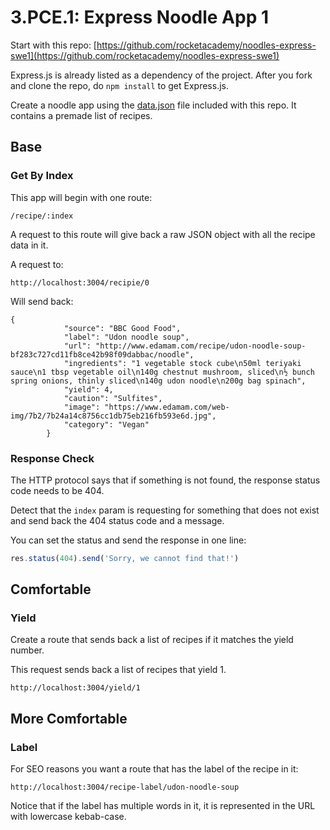# 3.PCE.1: Express Noodle App 1

Start with this repo: [https://github.com/rocketacademy/noodles-express-swe1](https://github.com/rocketacademy/noodles-express-swe1)  
  
Express.js is already listed as a dependency of the project. After you fork and clone the repo, do `npm install` to get Express.js.

Create a noodle app using the [data.json](https://github.com/rocketacademy/noodles-express-swe1/blob/main/data.json) file included with this repo. It contains a premade list of recipes.

## Base

### Get By Index

This app will begin with one route:

```text
/recipe/:index
```

A request to this route will give back a raw JSON object with all the recipe data in it.

A request to:

```text
http://localhost:3004/recipie/0
```

Will send back:

```text
{
			"source": "BBC Good Food",
			"label": "Udon noodle soup",
			"url": "http://www.edamam.com/recipe/udon-noodle-soup-bf283c727cd11fb8ce42b98f09dabbac/noodle",
			"ingredients": "1 vegetable stock cube\n50ml teriyaki sauce\n1 tbsp vegetable oil\n140g chestnut mushroom, sliced\n½ bunch spring onions, thinly sliced\n140g udon noodle\n200g bag spinach",
			"yield": 4,
			"caution": "Sulfites",
			"image": "https://www.edamam.com/web-img/7b2/7b24a14c8756cc1db75eb216fb593e6d.jpg",
			"category": "Vegan"
		}
```

### Response Check

The HTTP protocol says that if something is not found, the response status code needs to be 404.

Detect that the `index` param is requesting for something that does not exist and send back the 404 status code and a message.

You can set the status and send the response in one line:

```javascript
res.status(404).send('Sorry, we cannot find that!')
```

## Comfortable

### Yield

Create a route that sends back a list of recipes if it matches the yield number.

This request sends back a list of recipes that yield 1.

```text
http://localhost:3004/yield/1
```

## More Comfortable

### Label

For SEO reasons you want a route that has the label of the recipe in it:

```text
http://localhost:3004/recipe-label/udon-noodle-soup
```

Notice that if the label has multiple words in it, it is represented in the URL with lowercase kebab-case.




